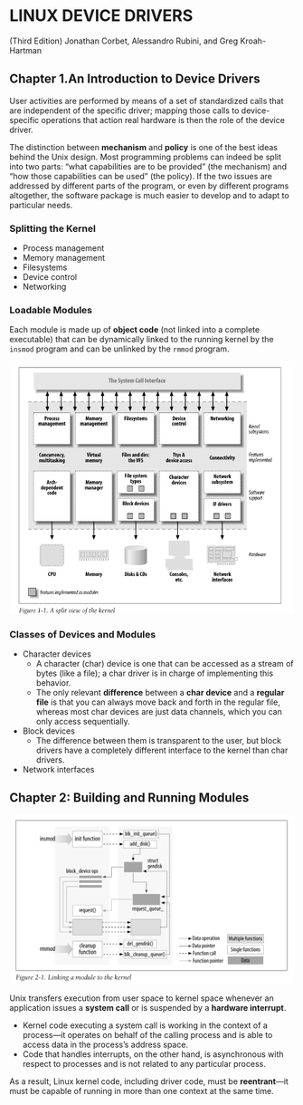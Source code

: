 # LINUX DEVICE DRIVERS

(Third Edition) Jonathan Corbet, Alessandro Rubini, and Greg Kroah-Hartman

## Chapter 1.An Introduction to Device Drivers

User activities are performed by means of a set of standardized calls that are independent of the specific driver; mapping those calls to device-specific operations that action real hardware is then the role of the device driver.

The distinction between **mechanism** and **policy** is one of the best ideas behind the Unix design. Most programming problems can indeed be split into two parts: “what capabilities are to be provided” (the mechanism) and “how those capabilities can be used” (the policy). If the two issues are addressed by different parts of the program, or even by different programs altogether, the software package is much easier to develop and to adapt to particular needs.

### Splitting the Kernel

- Process management
- Memory management
- Filesystems
- Device control
- Networking

### Loadable Modules

 Each module is made up of **object code** (not linked into a complete executable) that can be dynamically linked to the running kernel by the `insmod` program and can be unlinked by the `rmmod` program.

![image-20240701165547351](assets/image-20240701165547351.png)

### Classes of Devices and Modules

- Character devices
  - A character (char) device is one that can be accessed as a stream of bytes (like a file); a char driver is in charge of implementing this behavior. 
  - The only relevant **difference** between a **char device** and a **regular file** is that you can always move back and forth in the regular file, whereas most char devices are just data channels, which you can only access sequentially.
- Block devices
  - The difference between them is transparent to the user,  but block drivers have a completely
    different interface to the kernel than char drivers.
- Network interfaces

## Chapter 2: Building and Running Modules

![image-20240707222905523](assets/image-20240707222905523.png)

Unix transfers execution from user space to kernel space whenever an application issues a **system call** or is suspended by a **hardware interrupt**.

- Kernel code executing a system call is working in the context of a process—it operates on behalf of the calling process and is able to access data in the process’s address space.
- Code that handles interrupts, on the other hand, is asynchronous with respect to processes and is not related to any particular process.

As a result, Linux kernel code, including driver code, must be **reentrant**—it must be capable of running in more than one context at the same time.
